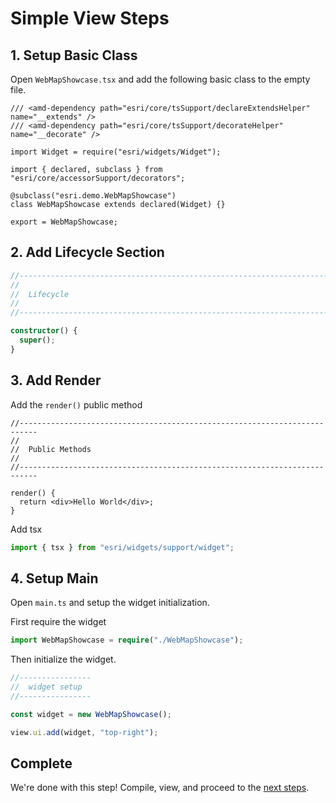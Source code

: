 # Simple View Steps

## 1. Setup Basic Class

Open `WebMapShowcase.tsx` and add the following basic class to the empty file.

```tsx
/// <amd-dependency path="esri/core/tsSupport/declareExtendsHelper" name="__extends" />
/// <amd-dependency path="esri/core/tsSupport/decorateHelper" name="__decorate" />

import Widget = require("esri/widgets/Widget");

import { declared, subclass } from "esri/core/accessorSupport/decorators";

@subclass("esri.demo.WebMapShowcase")
class WebMapShowcase extends declared(Widget) {}

export = WebMapShowcase;
```

## 2. Add Lifecycle Section

```ts
//--------------------------------------------------------------------------
//
//  Lifecycle
//
//--------------------------------------------------------------------------

constructor() {
  super();
}
```

## 3. Add Render

Add the `render()` public method

```tsx
//--------------------------------------------------------------------------
//
//  Public Methods
//
//--------------------------------------------------------------------------

render() {
  return <div>Hello World</div>;
}
```

Add tsx

```ts
import { tsx } from "esri/widgets/support/widget";
```

## 4. Setup Main

Open `main.ts` and setup the widget initialization.

First require the widget

```ts
import WebMapShowcase = require("./WebMapShowcase");
```

Then initialize the widget.

```ts
//----------------
//  widget setup
//----------------

const widget = new WebMapShowcase();

view.ui.add(widget, "top-right");
```

## Complete

We're done with this step! Compile, view, and proceed to the [next steps](../4-updated-view/STEPS.md).

